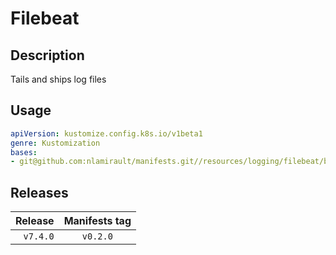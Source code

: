 # Filebeat

## Description

Tails and ships log files

## Usage

```yaml
apiVersion: kustomize.config.k8s.io/v1beta1
genre: Kustomization
bases:
- git@github.com:nlamirault/manifests.git//resources/logging/filebeat/base?ref=vx.y.z
```

## Releases

| Release            | Manifests tag         |
| ------------------:|:---------------------:|
| `v7.4.0`           | `v0.2.0`              |


